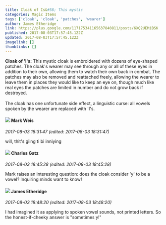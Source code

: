 ```yaml
---
title: Cloak of Is&#58; This mystic
categories: Magic Items
tags: ['cloak', 'cloak', 'patches', 'wearer']
author: James Etheridge
link: https://plus.google.com/117175341165637840811/posts/6XQ2UEMiBSK
published: 2017-08-03T17:57:45.122Z
updated: 2017-08-03T17:57:45.122Z
imagelink: []
thumblinks: []
---
```


<b>Cloak of &#39;I&#39;s:</b> This mystic cloak is embroidered with dozens of eye-shaped patches. The cloak&#39;s wearer may see through any or all of these eyes in addition to their own, allowing them to watch their own back in combat. The patches may also be removed and reattached freely, allowing the wearer to leave them in places they would like to keep an eye on, though much like real eyes the patches are limited in number and do not grow back if destroyed.<br /><br />The cloak has one unfortunate side effect, a linguistic curse: all vowels spoken by the wearer are replaced with &#39;I&#39;s.
<div id='comment z12qcdhpwz3kez0t122zyjhbnvilc1aif04'>
  <h4><img src='{{site.baseurl}}//images/avatars/102532126904257134510_photo.jpg'> Mark Weis</h4>
      <p><cite>2017-08-03 18:31:47 (edited: 2017-08-03 18:31:47)</cite></p>
        <p>will, thit&#39;s giing ti bi inniying</p>
</div>
        

<div id='comment z12qcdhpwz3kez0t122zyjhbnvilc1aif04'>
  <h4><img src='{{site.baseurl}}//images/avatars/114565208078196505939_photo.jpg'> Charles Gatz</h4>
      <p><cite>2017-08-03 18:45:28 (edited: 2017-08-03 18:45:28)</cite></p>
        <p>Mark raises an interesting question: does the cloak consider &#39;y&#39; to be a vowel? Inquiring minds want to know!</p>
</div>
        

<div id='comment z12qcdhpwz3kez0t122zyjhbnvilc1aif04'>
  <h4><img src='{{site.baseurl}}//images/avatars/117175341165637840811_photo.jpg'> James Etheridge</h4>
      <p><cite>2017-08-03 18:48:20 (edited: 2017-08-03 18:48:20)</cite></p>
        <p>I had imagined it as applying to spoken vowel sounds, not printed letters. So the honest-if-cheeky answer is &quot;sometimes y!&quot;</p>
</div>
        